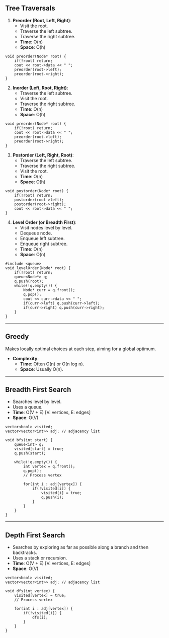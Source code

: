 ## Tree Traversals

1. **Preorder (Root, Left, Right)**:
   - Visit the root.
   - Traverse the left subtree.
   - Traverse the right subtree.
   - **Time**: O(n)
   - **Space**: O(h)

```
void preorder(Node* root) {
    if(!root) return;
    cout << root->data << " ";
    preorder(root->left);
    preorder(root->right);
}
```

2. **Inorder (Left, Root, Right)**:
   - Traverse the left subtree.
   - Visit the root.
   - Traverse the right subtree.
   - **Time**: O(n)
   - **Space**: O(h)

```
void preorder(Node* root) {
    if(!root) return;
    cout << root->data << " ";
    preorder(root->left);
    preorder(root->right);
}
```

3. **Postorder (Left, Right, Root)**:
   - Traverse the left subtree.
   - Traverse the right subtree.
   - Visit the root.
   - **Time**: O(n)
   - **Space**: O(h)

```
void postorder(Node* root) {
    if(!root) return;
    postorder(root->left);
    postorder(root->right);
    cout << root->data << " ";
}
```

4. **Level Order (or Breadth First)**:
   - Visit nodes level by level.
   - Dequeue node.
   - Enqueue left subtree.
   - Enqueue right subtree.
   - **Time**: O(n)
   - **Space**: O(n)

```
#include <queue>
void levelOrder(Node* root) {
    if(!root) return;
    queue<Node*> q;
    q.push(root);
    while(!q.empty()) {
        Node* curr = q.front();
        q.pop();
        cout << curr->data << " ";
        if(curr->left) q.push(curr->left);
        if(curr->right) q.push(curr->right);
    }
}
```

---

## Greedy

Makes locally optimal choices at each step, aiming for a global optimum.

- **Complexity**:
  - **Time**: Often O(n) or O(n log n).
  - **Space**: Usually O(n).

 ---

 ## Breadth First Search

- Searches level by level.
- Uses a queue.
- **Time**: O(V + E) [V: vertices, E: edges]
- **Space**: O(V)

```
vector<bool> visited;
vector<vector<int>> adj; // adjacency list

void bfs(int start) {
    queue<int> q;
    visited[start] = true;
    q.push(start);

    while(!q.empty()) {
        int vertex = q.front();
        q.pop();
        // Process vertex

        for(int i : adj[vertex]) {
            if(!visited[i]) {
                visited[i] = true;
                q.push(i);
            }
        }
    }
}
```

---

## Depth First Search

- Searches by exploring as far as possible along a branch and then backtracks.
- Uses a stack or recursion.
- **Time**: O(V + E) [V: vertices, E: edges]
- **Space**: O(V)

```
vector<bool> visited;
vector<vector<int>> adj; // adjacency list

void dfs(int vertex) {
    visited[vertex] = true;
    // Process vertex

    for(int i : adj[vertex]) {
        if(!visited[i]) {
            dfs(i);
        }
    }
}
```
